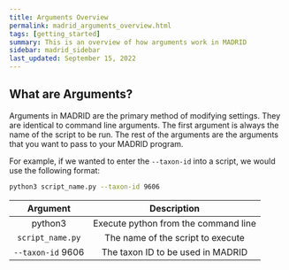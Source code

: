 ```yaml
---
title: Arguments Overview
permalink: madrid_arguments_overview.html
tags: [getting_started]
summary: This is an overview of how arguments work in MADRID
sidebar: madrid_sidebar
last_updated: September 15, 2022
---
```


## What are Arguments?
Arguments in MADRID are the primary method of modifying settings. They are identical to command line arguments. The first argument is always the name of the script to be run. The rest of the arguments are the arguments that you want to pass to your MADRID program.

For example, if we wanted to enter the `--taxon-id` into a script, we would use the following format:

```bash
python3 script_name.py --taxon-id 9606
```

|     Argument     |             Description              |
|:----------------:|:------------------------------------:|
|     python3      | Execute python from the command line |
| `script_name.py` |  The name of the script to execute   |
| `--taxon-id` 9606  |  The taxon ID to be used in MADRID   |

